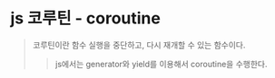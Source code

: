 # js 코루틴 - coroutine

> 코루틴이란 함수 실행을 중단하고, 다시 재개할 수 있는 함수이다.
>
> > js에서는 generator와 yield를 이용해서 coroutine을 수행한다.
